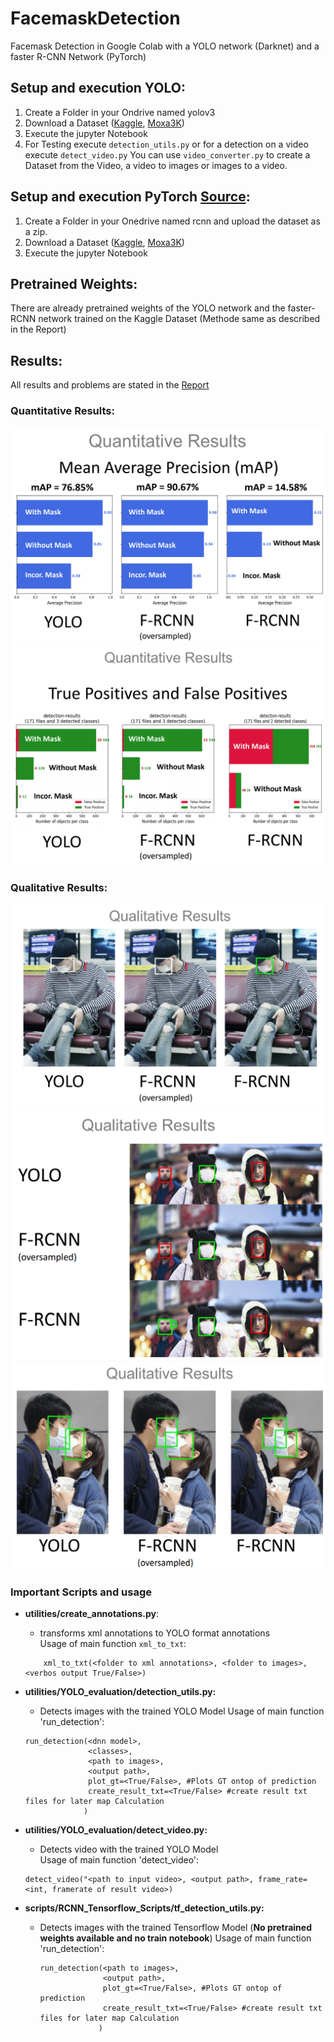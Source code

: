# FacemaskDetection
Facemask Detection in Google Colab with a YOLO network (Darknet) and a faster R-CNN Network (PyTorch)


## Setup and execution YOLO:
1) Create a Folder in your Ondrive named yolov3
2) Download a Dataset ([Kaggle](https://www.kaggle.com/andrewmvd/face-mask-detection?select=annotations), [Moxa3K](https://www.ncbi.nlm.nih.gov/pmc/articles/PMC7382322/))
3) Execute the jupyter Notebook 
4) For Testing execute `detection_utils.py` or for a detection on a video execute `detect_video.py`
You can use `video_converter.py` to create a Dataset from the Video, a video to images or images to a video.

## Setup and execution PyTorch [Source](https://github.com/adoskk/KaggleFaceMaskDetection):
1) Create a Folder in your Onedrive named rcnn and upload the dataset as a zip.
2) Download a Dataset ([Kaggle](https://www.kaggle.com/andrewmvd/face-mask-detection?select=annotations), [Moxa3K](https://www.ncbi.nlm.nih.gov/pmc/articles/PMC7382322/))
3) Execute the jupyter Notebook 

## Pretrained Weights:
There are already pretrained weights of the YOLO network and the faster-RCNN network trained on the Kaggle Dataset (Methode same as described in the Report)

## Results:
All results and problems are stated in the [Report](report.pdf)
### Quantitative Results:
![MAP](images/map.png?raw=true "MAP of the trained Networks")
![MAP](images/tpfppng.PNG?raw=true "True and False Positive Rate")
### Qualitative Results:
![MAP](images/mask1.png?raw=true)
![MAP](images/mask2.png?raw=true)
![MAP](images/mask3.png?raw=true)



### Important Scripts and usage
* **utilities/create_annotations.py**:
    * transforms xml annotations to YOLO format annotations  
    Usage of main function `xml_to_txt`:
    ```
        xml_to_txt(<folder to xml annotations>, <folder to images>, <verbos output True/False>)
    ```
* **utilities/YOLO_evaluation/detection_utils.py:**
    * Detects images with the trained YOLO Model
    Usage of main function 'run_detection':  
    ```
    run_detection(<dnn model>,
                  <classes>,
                  <path to images>,
                  <output path>, 
                  plot_gt=<True/False>, #Plots GT ontop of prediction
                  create_result_txt=<True/False> #create result txt files for later map Calculation
                 )
    ```
* **utilities/YOLO_evaluation/detect_video.py:**
     * Detects video with the trained YOLO Model   
     Usage of main function 'detect_video':
     ```
     detect_video("<path to input video>, <output path>, frame_rate=<int, framerate of result video>)  
     ``` 
     
     
* **scripts/RCNN_Tensorflow_Scripts/tf_detection_utils.py:**  
     * Detects images with the trained Tensorflow Model  (**No pretrained weights available and no train notebook**)
        Usage of main function 'run_detection':  
        ```
        run_detection(<path to images>,
                      <output path>, 
                      plot_gt=<True/False>, #Plots GT ontop of prediction
                      create_result_txt=<True/False> #create result txt files for later map Calculation
                     )
        ```

